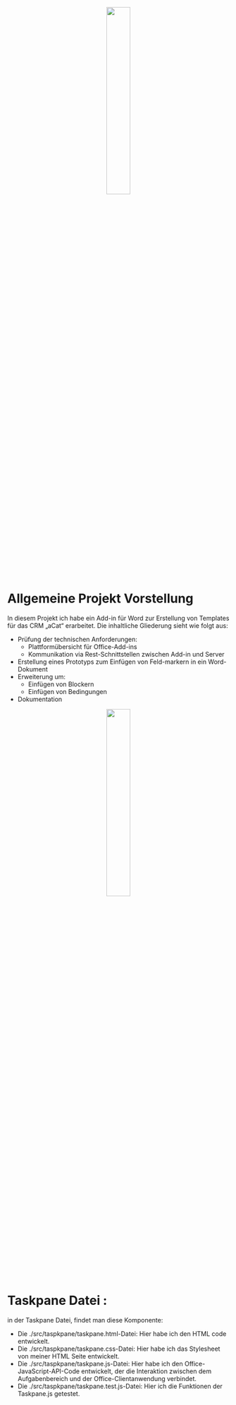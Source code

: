<p align="center" width="100%">
    <img width="33%" src="https://user-images.githubusercontent.com/74714706/117035867-1b561480-ad05-11eb-9642-2a20bcd46717.png"> 
</p>

# Allgemeine Projekt Vorstellung

In diesem Projekt ich habe ein Add-in für Word zur Erstellung von Templates für das CRM „aCat“ erarbeitet. Die inhaltliche Gliederung sieht wie folgt aus:

   * Prüfung der technischen Anforderungen:
     * Plattformübersicht für Office-Add-ins
     * Kommunikation via Rest-Schnittstellen zwischen Add-in und Server
   * Erstellung eines Prototyps zum Einfügen von Feld-markern in ein Word-Dokument
   * Erweiterung um:
     * Einfügen von Blockern
     * Einfügen von Bedingungen
   * Dokumentation


<p align="center" width="100%">
    <img width="33%" src="https://user-images.githubusercontent.com/74714706/117035867-1b561480-ad05-11eb-9642-2a20bcd46717.png"> 
</p>



# Taskpane Datei :

in der Taskpane Datei, findet man diese Komponente:
   *	Die ./src/taspkpane/taskpane.html-Datei: Hier habe ich den HTML code entwickelt.
   *	Die ./src/taspkpane/taskpane.css-Datei: Hier habe ich das Stylesheet von meiner HTML Seite entwickelt.
   *	Die ./src/taspkpane/taskpane.js-Datei: Hier habe ich den Office-JavaScript-API-Code entwickelt, der die Interaktion zwischen dem Aufgabenbereich und der Office-Clientanwendung      verbindet.
   *	Die ./src/taspkpane/taskpane.test.js-Datei: Hier ich die Funktionen der Taskpane.js getestet.
 
